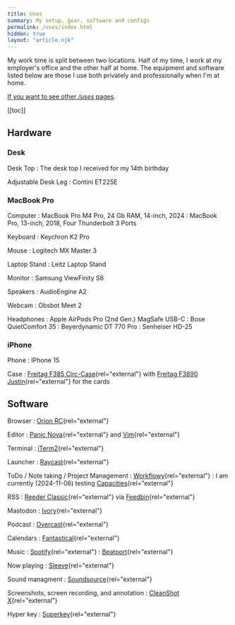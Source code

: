 ```yaml
---
title: Uses
summary: My setup, gear, software and configs
permalink: /uses/index.html
hidden: true
layout: "article.njk"
---
```


My work time is split between two locations. Half of my time, I work at my employer's office and the other half at home. The equipment and software listed below are those I use both privately and professionally when I'm at home.

[If you want to see other _/uses_ pages](https://uses.tech/).

[[toc]]

## Hardware

### Desk

Desk Top
    : The desk top I received for my 14th birthday

Adjustable Desk Leg
    : Contini ET225E

### MacBook Pro

Computer
    : MacBook Pro M4 Pro, 24 Gb RAM, 14-inch, 2024
    : MacBook Pro, 13-inch, 2018, Four Thunderbolt 3 Ports

Keyboard
    : Keychron K2 Pro

Mouse
    : Logitech MX Master 3

Laptop Stand
    : Leitz Laptop Stand

Monitor
    : Samsung ViewFinity S6

Speakers
    : AudioEngine A2

Webcam
    : Obsbot Meet 2

Headphones
    : Apple AirPods Pro (2nd Gen.) MagSafe USB-C
    : Bose QuietComfort 35
    : Beyerdynamic DT 770 Pro
    : Senheiser HD-25

### iPhone

Phone
    : IPhone 15

Case
    : [Freitag F385 Circ-Case](https://freitag.ch/en_CH/products/f385-circ-case-iphone){rel="external"} with [Freitag F3890 Justin](https://freitag.ch/en_CH/products/f380-justin){rel="external"} for the cards

## Software

Browser
    : [Orion RC](https://kagi.com/orion/){rel="external"}

Editor
    : [Panic Nova](https://nova.app/){rel="external"} and [Vim](https://www.vim.org/){rel="external"}

Terminal
    : [iTerm2](https://iterm2.com/){rel="external"}

Launcher
    : [Raycast](https://www.raycast.com/){rel="external"}

ToDo / Note taking / Project Management
    : [Workflowy](https://workflowy.com/){rel="external"}
    : I am currently (<time datetime="2024-11-06">2024-11-06</time>) testing [Capacities](https://capacities.io){rel="external"}

RSS
    : [Reeder Classic](https://reederapp.com/classic/){rel="external"} via [Feedbin](http://www.feedbin.com/){rel="external"}

Mastodon
    : [Ivory](https://tapbots.com/ivory/){rel="external"}

Podcast
    : [Overcast](https://overcast.fm){rel="external"}

Calendars
    : [Fantastical](https://flexibits.com/fantastical){rel="external"}

Music
    : [Spotify](https//www.spotify.com){rel="external"}
    : [Beatport](http://www.beatport.com/){rel="external"}

Now playing
    : [Sleeve](https://replay.software/sleeve){rel="external"}

Sound managment
    : [Soundsource](https://rogueamoeba.com/soundsource/){rel="external"}

Screenshots, screen recording, and annotation
    : [CleanShot X](https://cleanshot.com/){rel="external"}

Hyper key
    : [Superkey](https://superkey.app){rel="external"}



